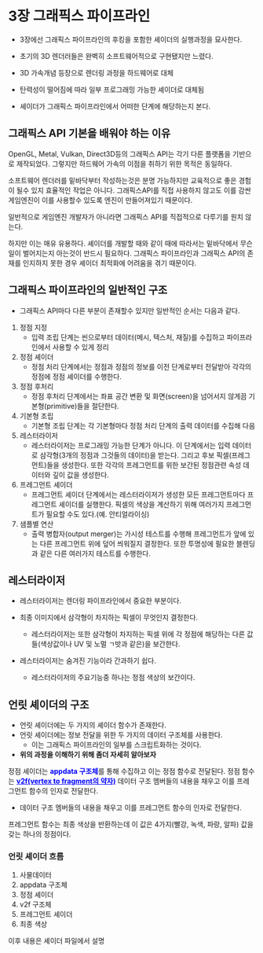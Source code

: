 # 3장 그래픽스 파이프라인



- 3장에선 그래픽스 파이프라인의 후킹을 포함한 셰이더의 실행과정을 묘사한다.



- 초기의 3D 렌더러들은 완벽히 소프트웨어적으로 구현됐지만 느렸다.
- 3D 가속개념 등장으로 렌더링 과정을 하드웨어로 대체
- 탄력성이 떨어짐에 따라 일부 프로그래밍 가능한 셰이더로 대체됨
- 셰이더가 그래픽스 파이프라인에서 어떠한 단계에 해당하는지 본다.



## 그래픽스 API 기본을 배워야 하는 이유



OpenGL, Metal, Vulkan, Direct3D등의 그래픽스 API는 각기 다른 플랫폼을 기반으로 제작되었다. 그렇지만 하드웨어 가속의 이점을 취하기 위한 목적은 동일하다.

소프트웨어 렌더러를 밑바닥부터 작성하는것은 분명 가능하지만 교육적으로 좋은 경험이 될수 있지 효율적인 작업은 아니다. 그래픽스API를 직접 사용하지 않고도 이를 감싼 게임엔진이 이를 사용할수 있도록 엔진이 만들어져있기 때문이다.

일반적으로 게임엔진 개발자가 아니라면 그래픽스 API를 직접적으로 다루기를 원치 않는다.

하지만 이는 매유 유용하다. 셰이더를 개발할 때와 같이 때에 따라서는 밑바닥에서 무슨 일이 벌어지는지 아는것이 반드시 필요하다.
그래픽스 파이프라인과 그래픽스 API의 존재를 인지하지 못한 경우 셰이더 최적화에 어려움을 겪기 때문이다.



## 그래픽스 파이프라인의 일반적인 구조



- 그래픽스 API마다 다른 부분이 존재할수 있지만 일반적인 순서는 다음과 같다.

1. 정점 지정
   - 입력 조립 단계는 씬으로부터 데이터(메시, 텍스처, 재질)를 수집하고 파이프라인에서 사용할 수 있게 정리
2. 정점 셰이더
   - 정점 처리 단계에서는 정점과 정점의 정보를 이전 단계로부터 전달받아 각각의 정점에 정점 셰이더를 수행한다.
3. 정점 후처리
   - 정점 후처리 단계에서는 좌표 공간 변환 및 화면(screen)을 넘어서지 않게끔 기본형(primitive)들을 절단한다.
4. 기본형 조립
   - 기본형 조립 단계는 각 기본형마다 정점 처리 단계의 출력 데이터를 수집해 다음 
5. 레스터라이저
   - 레스터라이저는 프로그래밍 가능한 단계가 아니다. 이 단계에서는 입력 데이터로 삼각형(3개의 정점과 그것들의 데이터)을 받는다. 그리고 후보 픽셀(프레그먼트)들을 생성한다. 또한 각각의 프레그먼트를 위한 보간된 정점관련 속성 데이터와 깊이 값을 생성한다.
6. 프레그먼트 셰이더
   - 프레그먼트 셰이더 단계에서는 레스터라이저가 생성한 모든 프레그먼트마다 프레그먼트 셰이더를 실행한다. 픽셀의 색상을 계산하기 위해 여러가지 프레그먼트가 필요할 수도 있다.(예. 안티얼라이싱)
7. 샘플별 연산
   - 출력 병합자(output merger)는 가시성 테스트를 수행해 프레그먼트가 앞에 있는 다른 프레그먼트 위에 덮어 씌워질지 결정한다. 또한 투명성에 필요한 블렌딩과 같은 다른 여러가지 테스트를 수행한다.



## 레스터라이저



- 레스터라이저는 렌더링 파이프라인에서 중요한 부분이다.
- 최종 이미지에서 삼각형이 차지하는 픽셀이 무엇인지 결정한다.
  - 레스터라이저는 또한 삼각형이 차지하는 픽셀 위에 각 정점에 해당하는 다른 값들(색상값이나 UV 및 노멀 ㄱ밧과 같은)을 보간한다.

- 레스터라이저는 숨겨진 기능이라 간과하기 쉽다.
  - 레스터라이저의 주요기능중 하나는 정점 색상의 보간이다.



## 언릿 셰이더의 구조



- 언릿 셰이더에는 두 가지의 셰이더 함수가 존재한다.
- 언릿 셰이더에는 정보 전달을 위한 두 가지의 데이터 구조체를 사용한다.
  - 이는 그래픽스 파이프라인의 일부를 스크립트화하는 것이다.
- **위의 과정을 이해하기 위해 좀더 자세히 알아보자**



정점 셰이더는  <span style="color:blue">**appdata 구조체**</span>를 통해 수집하고 이는 정점 함수로 전달된다.
정점 함수는 <span style="color:#0000ff"><u>**v2f(vertex to fragment의 약자)**</u></span> 데이터 구조 멤버들의 내용을 채우고 이를 프레그먼트 함수의 인자로 전달한다.

- 데이터 구조 멤버들의 내용을 채우고 이를 프레그먼트 함수의 인자로 전달한다.

프레그먼트 함수는 최종 색상을 반환하는데 이 값은 4가지(빨강, 녹색, 파랑, 알파) 값을 갖는 하나의 정점이다.



### 언릿 셰이더 흐름

1. 사물데이터
2. appdata 구조체
3. 정점 셰이더
4. v2f 구조체
5. 프레그먼트 셰이더
6. 최종 색상



이후 내용은 셰이더 파일에서 설명

